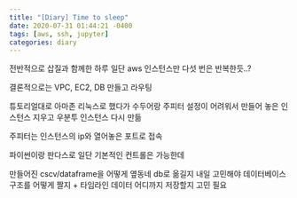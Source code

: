 ```yaml
---
title: "[Diary] Time to sleep"
date: 2020-07-31 01:44:21 -0400
tags: [aws, ssh, jupyter]
categories: diary
---
```


전반적으로 삽질과 함께한 하루
일단 aws 인스턴스만 다섯 번은 반복한듯..?

결론적으로는 VPC, EC2, DB 만들고 라우팅

튜토리얼대로 아마존 리눅스로 했다가 수두어랑 주피터 설정이 어려워서
만들어 놓은 인스턴스 지우고 우분투 인스턴스 다시 만듦

주피터는 인스턴스의 ip와 열어놓은 포트로 접속

파이썬이랑 판다스로 일단 기본적인 컨트롤은 가능한데

만들어진 cscv/dataframe을 어떻게 옆동네 db로 옮길지 내일 고민해야
데이터베이스 구조를 어떻게 짤지 + 타임라인 데이터 어디까지 저장할지 고민 필요
